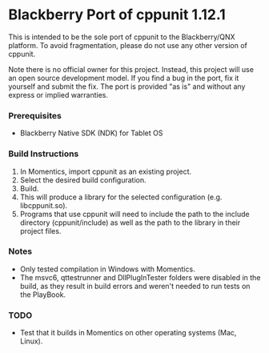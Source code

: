 # Blackberry Port of cppunit 1.12.1

This is intended to be the sole port of cppunit to the Blackberry/QNX platform. To avoid fragmentation, please do not use any other version of cppunit.

Note there is no official owner for this project. Instead, this project will use an open source development model. If you find a bug in the port, fix it yourself and submit the fix. The port is provided "as is" and without any express or implied warranties.

### Prerequisites

- Blackberry Native SDK (NDK) for Tablet OS

### Build Instructions

1. In Momentics, import cppunit as an existing project.
2. Select the desired build configuration.
3. Build.
4. This will produce a library for the selected configuration (e.g. libcppunit.so).
5. Programs that use cppunit will need to include the path to the include directory (cppunit/include) as well as the
   path to the library in their project files.

### Notes

- Only tested compilation in Windows with Momentics.
- The msvc6, qttestrunner and DllPlugInTester folders were disabled in the build, as they result in build errors
  and weren't needed to run tests on the PlayBook.

### TODO

- Test that it builds in Momentics on other operating systems (Mac, Linux).  
